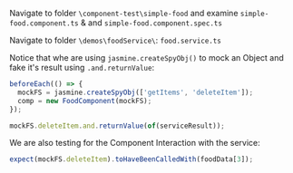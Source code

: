 Navigate to folder `\component-test\simple-food` and examine `simple-food.component.ts` & and `simple-food.component.spec.ts`

Navigate to folder `\demos\foodService\`: `food.service.ts`

Notice that whe are using `jasmine.createSpyObj()` to mock an Object and fake it's result using `.and.returnValue`:

```typescript
beforeEach(() => {
  mockFS = jasmine.createSpyObj(['getItems', 'deleteItem']);
  comp = new FoodComponent(mockFS);
});
```

```typescript
mockFS.deleteItem.and.returnValue(of(serviceResult));
```

We are also testing for the Component Interaction with the service:

```typescript
expect(mockFS.deleteItem).toHaveBeenCalledWith(foodData[3]);
```
